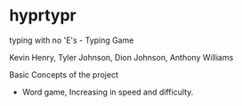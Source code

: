 # hyprtypr
typing with no 'E's - Typing Game

Kevin Henry, Tyler Johnson, Dion Johnson, Anthony Williams

Basic Concepts of the project
- Word game, Increasing in speed and difficulty. 
